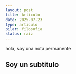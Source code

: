 ```yaml
---
layout: post
title: Articulo
date: 2025-07-23
type: articulo
pilar: filosofia
status: raiz
---
```

hola, soy una nota permanente

<h2>Soy un subtitulo</h2>